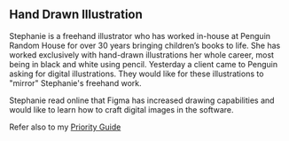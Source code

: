 ## Hand Drawn Illustration ##
 Stephanie is a freehand illustrator who has worked in-house at Penguin Random House for over 30 years bringing children’s books to life. She has worked exclusively with hand-drawn illustrations her whole career, most being in black and white using pencil. Yesterday a client came to Penguin asking for digital illustrations. They would like for these illustrations to "mirror" Stephanie's freehand work.

Stephanie read online that Figma has increased drawing capabilities and would like to learn how to craft digital images in the software.

 
Refer also to my [Priority Guide](assets/docs/enter-pdf-filename-here.pdf)